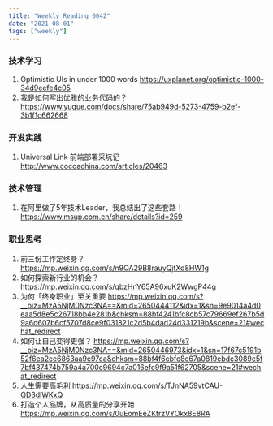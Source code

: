 ```yaml
---
title: "Weekly Reading 0042"
date: "2021-08-01"
tags: ["weekly"]
---
```


### 技术学习
1. Optimistic UIs in under 1000 words https://uxplanet.org/optimistic-1000-34d9eefe4c05
2. 我是如何写出优雅的业务代码的？ https://www.yuque.com/docs/share/75ab949d-5273-4759-b2ef-3b1f1c662668

### 开发实践
1. Universal Link 前端部署采坑记 http://www.cocoachina.com/articles/20463


### 技术管理
1. 在阿里做了5年技术Leader，我总结出了这些套路！ https://www.msup.com.cn/share/details?id=259

### 职业思考
1. 前三份工作定终身？ https://mp.weixin.qq.com/s/n9OA29B8rauyQjtXd8HW1g
2. 如何探索新行业的机会？https://mp.weixin.qq.com/s/qbzHnY65A96xuK2WwgP44g
3. 为何「终身职业」至关重要 https://mp.weixin.qq.com/s?__biz=MzA5NjM0Nzc3NA==&mid=2650444112&idx=1&sn=9e9014a4d0eaa5d8e5c26718bb4e281b&chksm=88bf4241bfc8cb57c79669ef267b5d9a6d607b6cf5707d8ce9f031821c2d5b4dad24d331219b&scene=21#wechat_redirect
4. 如何让自己变得更强？ https://mp.weixin.qq.com/s?__biz=MzA5NjM0Nzc3NA==&mid=2650446973&idx=1&sn=17f67c5191b52f6ea2cc6863aa9e97ca&chksm=88bf4f6cbfc8c67a0819ebdc3089c5f7bf437474b759a4a700c9694c7a016efc9f9a51f62705&scene=21#wechat_redirect
5. 人生需要高毛利 https://mp.weixin.qq.com/s/TJnNA59vtCAU-QD3dlWKxQ
6. 打造个人品牌，从高质量的分享开始 https://mp.weixin.qq.com/s/0uEomEeZKtrzVYOkx8E8RA
